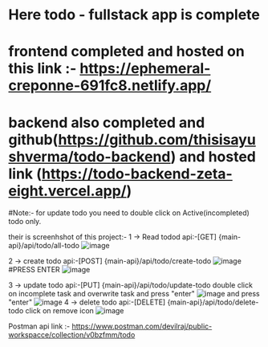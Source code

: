 # Here todo - fullstack app is complete

# frontend completed and hosted on this link :- https://ephemeral-creponne-691fc8.netlify.app/
# backend also completed and github(https://github.com/thisisayushverma/todo-backend) and hosted link (https://todo-backend-zeta-eight.vercel.app/)
#Note:- for update todo you need to double click on Active(incompleted) todo only. 


their is screenhshot of this project:-
1 -> Read todod
    api:-[GET]  {main-api}/api/todo/all-todo
    ![image](https://github.com/user-attachments/assets/e77ec546-a054-4702-b8a5-9fd8928c1641)

2 -> create todo
    api:-[POST] {main-api}/api/todo/create-todo
    ![image](https://github.com/user-attachments/assets/565b3eeb-7e21-4e01-aa03-e1f3d99f1cb3)
    #PRESS ENTER
    ![image](https://github.com/user-attachments/assets/480ee579-0e71-4976-9b91-76314bfccd0d)

3 -> update todo
    api:-[PUT] {main-api}/api/todo/update-todo
    double click on incomplete task and overwrite task and press "enter"
    ![image](https://github.com/user-attachments/assets/2b8c79de-221b-479d-a9e4-b0b69e55f481)
     and press "enter"
     ![image](https://github.com/user-attachments/assets/5ba35edf-d9e9-4817-80e2-e2b10836aa42)
4 -> delete  todo 
      api:-[DELETE] {main-api}/api/todo/delete-todo
      click on remove icon 
      ![image](https://github.com/user-attachments/assets/d41859c6-d810-46a9-91a4-925eb03e580a)


Postman api link :- https://www.postman.com/devilraj/public-workspacce/collection/v0bzfmm/todo

    



